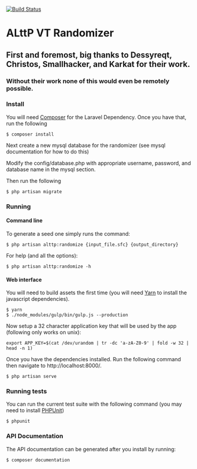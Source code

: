 [![Build Status](https://travis-ci.org/sporchia/alttp_vt_randomizer.svg?branch=master)](https://travis-ci.org/sporchia/alttp_vt_randomizer)

# ALttP VT Randomizer

## First and foremost, big thanks to Dessyreqt, Christos, Smallhacker, and Karkat for their work.
### Without their work none of this would even be remotely possible.

### Install
You will need [Composer](https://getcomposer.org/) for the Laravel Dependency. Once you have that, run the following

```
$ composer install
```

Next create a new mysql database for the randomizer (see mysql documentation for how to do this)

Modify the config/database.php with appropriate username, password, and database name in the mysql section.

Then run the following

```
$ php artisan migrate
```

### Running

#### Command line
To generate a seed one simply runs the command:

```
$ php artisan alttp:randomize {input_file.sfc} {output_directory}
```

For help (and all the options):

```
$ php artisan alttp:randomize -h
```

#### Web interface
You will need to build assets the first time (you will need [Yarn](https://yarnpkg.com/) to install the javascript dependencies).

```
$ yarn
$ ./node_modules/gulp/bin/gulp.js --production
```
Now setup a 32 character application key that will be used by the app (following only works on unix):

```
export APP_KEY=$(cat /dev/urandom | tr -dc 'a-zA-Z0-9' | fold -w 32 | head -n 1)
```

Once you have the dependencies installed. Run the following command then navigate to http://localhost:8000/.

```
$ php artisan serve
```

### Running tests
You can run the current test suite with the following command (you may need to install [PHPUnit](https://phpunit.de/))

```
$ phpunit
```

### API Documentation
The API documentation can be generated after you install by running:

```
$ composer documentation
```

